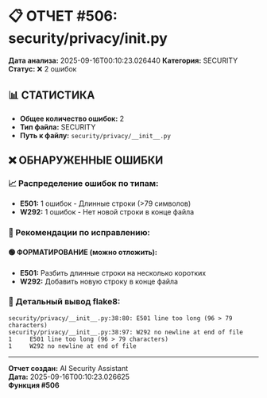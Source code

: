 # 📋 ОТЧЕТ #506: security/privacy/__init__.py

**Дата анализа:** 2025-09-16T00:10:23.026440
**Категория:** SECURITY
**Статус:** ❌ 2 ошибок

## 📊 СТАТИСТИКА

- **Общее количество ошибок:** 2
- **Тип файла:** SECURITY
- **Путь к файлу:** `security/privacy/__init__.py`

## ❌ ОБНАРУЖЕННЫЕ ОШИБКИ

### 📈 Распределение ошибок по типам:

- **E501:** 1 ошибок - Длинные строки (>79 символов)
- **W292:** 1 ошибок - Нет новой строки в конце файла

### 🎯 Рекомендации по исправлению:

#### 🟢 ФОРМАТИРОВАНИЕ (можно отложить):
- **E501:** Разбить длинные строки на несколько коротких
- **W292:** Добавить новую строку в конце файла

### 📝 Детальный вывод flake8:

```
security/privacy/__init__.py:38:80: E501 line too long (96 > 79 characters)
security/privacy/__init__.py:38:97: W292 no newline at end of file
1     E501 line too long (96 > 79 characters)
1     W292 no newline at end of file

```

---
**Отчет создан:** AI Security Assistant  
**Дата:** 2025-09-16T00:10:23.026625  
**Функция #506**
